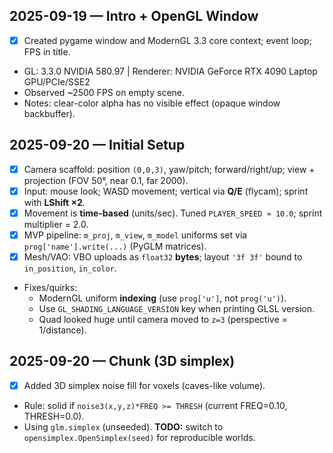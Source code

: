 ## 2025-09-19 — Intro + OpenGL Window
- [x] Created pygame window and ModernGL 3.3 core context; event loop; FPS in title.
- GL: 3.3.0 NVIDIA 580.97 | Renderer: NVIDIA GeForce RTX 4090 Laptop GPU/PCIe/SSE2
- Observed ~2500 FPS on empty scene.
- Notes: clear-color alpha has no visible effect (opaque window backbuffer).

## 2025-09-20 — Initial Setup
- [x] Camera scaffold: position `(0,0,3)`, yaw/pitch; forward/right/up; view + projection (FOV 50°, near 0.1, far 2000).
- [x] Input: mouse look; WASD movement; vertical via **Q/E** (flycam); sprint with **LShift ×2**.
- [x] Movement is **time-based** (units/sec). Tuned `PLAYER_SPEED ≈ 10.0`; sprint multiplier = 2.0.
- [x] MVP pipeline: `m_proj`, `m_view`, `m_model` uniforms set via `prog['name'].write(...)` (PyGLM matrices).
- [x] Mesh/VAO: VBO uploads as `float32` **bytes**; layout `'3f 3f'` bound to `in_position`, `in_color`.
- Fixes/quirks:
  - ModernGL uniform **indexing** (use `prog['u']`, not `prog('u')`).
  - Use `GL_SHADING_LANGUAGE_VERSION` key when printing GLSL version.
  - Quad looked huge until camera moved to `z=3` (perspective ∝ 1/distance).

## 2025-09-20 — Chunk (3D simplex)
- [x] Added 3D simplex noise fill for voxels (caves-like volume).
- Rule: solid if `noise3(x,y,z)*FREQ >= THRESH` (current FREQ=0.10, THRESH=0.0).
- Using `glm.simplex` (unseeded). **TODO:** switch to `opensimplex.OpenSimplex(seed)` for reproducible worlds.